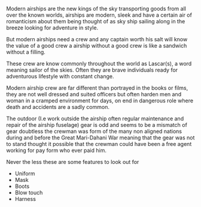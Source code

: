 Modern airships are the new kings of the sky transporting goods from all over the known worlds, airships are modern, sleek and have a certain air of romanticism about them being thought of as sky ship sailing along in the breeze looking for adventure in style.

But modern airships need a crew and any captain worth his salt will know the value of a good crew a airship without a good crew is like a sandwich without a filling.

These crew are know commonly throughout the world as Lascar(s), a word meaning sailor of the skies. Often they are brave individuals ready for adventurous lifestyle with constant change.

Modern airship crew are far different than portrayed in the books or films, they are not well dressed and suited officers but often harden men and woman in a cramped environment for days, on end in dangerous role where death and accidents are a sadly common.

The outdoor (I.e work outside the airship often regular maintenance and repair of the airship fuselage) gear is odd and seems to be a mismatch of gear doubtless the crewman was form of the many non aligned nations during and before the Great Mari-Dahani War meaning that the gear was not to stand thought it possible that the crewman could have been a free agent working for pay form who ever paid him.

Never the less these are some features to look out for
- Uniform
- Mask
- Boots
- Blow touch
- Harness
